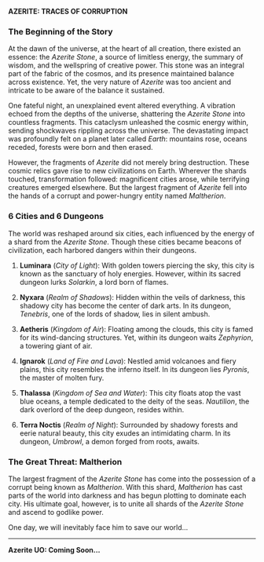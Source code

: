**AZERITE: TRACES OF CORRUPTION**

### **The Beginning of the Story**

At the dawn of the universe, at the heart of all creation, there existed an essence: the *Azerite Stone*, a source of limitless energy, the summary of wisdom, and the wellspring of creative power. This stone was an integral part of the fabric of the cosmos, and its presence maintained balance across existence. Yet, the very nature of *Azerite* was too ancient and intricate to be aware of the balance it sustained.

One fateful night, an unexplained event altered everything. A vibration echoed from the depths of the universe, shattering the *Azerite Stone* into countless fragments. This cataclysm unleashed the cosmic energy within, sending shockwaves rippling across the universe. The devastating impact was profoundly felt on a planet later called *Earth*: mountains rose, oceans receded, forests were born and then erased.

However, the fragments of *Azerite* did not merely bring destruction. These cosmic relics gave rise to new civilizations on Earth. Wherever the shards touched, transformation followed: magnificent cities arose, while terrifying creatures emerged elsewhere. But the largest fragment of *Azerite* fell into the hands of a corrupt and power-hungry entity named *Maltherion*.

### **6 Cities and 6 Dungeons**

The world was reshaped around six cities, each influenced by the energy of a shard from the *Azerite Stone*. Though these cities became beacons of civilization, each harbored dangers within their dungeons.

1. **Luminara** (*City of Light*): With golden towers piercing the sky, this city is known as the sanctuary of holy energies. However, within its sacred dungeon lurks *Solarkin*, a lord born of flames.

2. **Nyxara** (*Realm of Shadows*): Hidden within the veils of darkness, this shadowy city has become the center of dark arts. In its dungeon, *Tenebris*, one of the lords of shadow, lies in silent ambush.

3. **Aetheris** (*Kingdom of Air*): Floating among the clouds, this city is famed for its wind-dancing structures. Yet, within its dungeon waits *Zephyrion*, a towering giant of air.

4. **Ignarok** (*Land of Fire and Lava*): Nestled amid volcanoes and fiery plains, this city resembles the inferno itself. In its dungeon lies *Pyronis*, the master of molten fury.

5. **Thalassa** (*Kingdom of Sea and Water*): This city floats atop the vast blue oceans, a temple dedicated to the deity of the seas. *Nautilion*, the dark overlord of the deep dungeon, resides within.

6. **Terra Noctis** (*Realm of Night*): Surrounded by shadowy forests and eerie natural beauty, this city exudes an intimidating charm. In its dungeon, *Umbrowl*, a demon forged from roots, awaits.

### **The Great Threat: Maltherion**

The largest fragment of the *Azerite Stone* has come into the possession of a corrupt being known as *Maltherion*. With this shard, *Maltherion* has cast parts of the world into darkness and has begun plotting to dominate each city. His ultimate goal, however, is to unite all shards of the *Azerite Stone* and ascend to godlike power.

One day, we will inevitably face him to save our world...

---

**Azerite UO: Coming Soon...**

